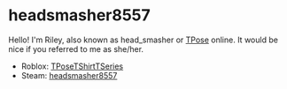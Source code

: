 # headsmasher8557

Hello! I'm Riley, also known as head_smasher or [TPose](https://www.roblox.com/users/1097331742/profile) online. It would be nice if you referred to me as she/her.

<!--* Discord: [head_smasher](https://discord.com/users/508262470117228545)-->
* Roblox: [TPoseTShirtTSeries](https://www.roblox.com/users/1097331742/profile)
* Steam: [headsmasher8557](https://steamcommunity.com/profiles/76561199497130291)
